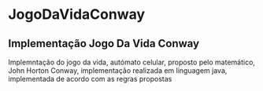 # JogoDaVidaConway
<h2>Implementação Jogo Da Vida Conway</h2>

<p>Implemntação do jogo da vida, autómato celular, proposto pelo matemático, John Horton Conway, implementação realizada em linguagem java, implementada de acordo com as regras propostas</p>
